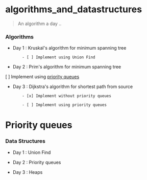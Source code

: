 # algorithms_and_datastructures
> An algorithm a day ..


### Algorithms 



* Day 1 : Kruskal's algorithm for minimum spanning tree

          - [ ] Implement using Union Find

* Day 2 : Prim's algorithm for minimum spanning tree

[ ] Implement using [priority queues](#priority_queues)
 

* Day 3 : Dijkstra's algorithm for shortest path from source
 
          - [x] Implement without priority queues

          - [ ] Implement using priority queues


# Priority queues 




### Data Structures


* Day 1 : Union Find

* Day 2 : Priority queues

* Day 3 : Heaps



